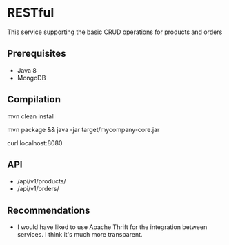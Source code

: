 # RESTful

This service supporting the basic CRUD operations for products and orders

## Prerequisites

- Java 8
- MongoDB

## Compilation

mvn clean install

mvn package && java -jar target/mycompany-core.jar

curl localhost:8080

## API

- /api/v1/products/
- /api/v1/orders/

## Recommendations
- I would have liked to use Apache Thrift for the integration between services. I think it's much more transparent.